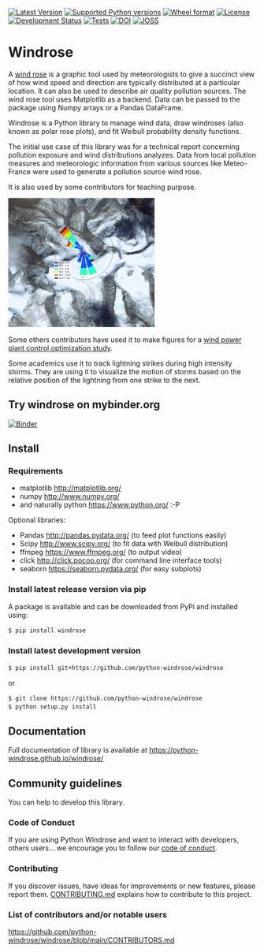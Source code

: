 [![Latest Version](https://img.shields.io/pypi/v/windrose.svg)](https://pypi.python.org/pypi/windrose/)
[![Supported Python versions](https://img.shields.io/pypi/pyversions/windrose.svg)](https://pypi.python.org/pypi/windrose/)
[![Wheel format](https://img.shields.io/pypi/wheel/windrose.svg)](https://pypi.python.org/pypi/windrose/)
[![License](https://img.shields.io/pypi/l/windrose.svg)](https://pypi.python.org/pypi/windrose/)
[![Development Status](https://img.shields.io/pypi/status/windrose.svg)](https://pypi.python.org/pypi/windrose/)
[![Tests](https://github.com/python-windrose/windrose/actions/workflows/tests.yml/badge.svg)](https://github.com/python-windrose/windrose/actions/workflows/tests.yml)
[![DOI](https://zenodo.org/badge/37549137.svg)](https://zenodo.org/badge/latestdoi/37549137)
[![JOSS](https://joss.theoj.org/papers/10.21105/joss.00268/status.svg)](https://joss.theoj.org/papers/10.21105/joss.00268)

# Windrose

A [wind rose](https://en.wikipedia.org/wiki/Wind_rose) is a graphic tool used by meteorologists to give a succinct view of how wind speed and direction are typically distributed at a particular location. It can also be used to describe air quality pollution sources. The wind rose tool uses Matplotlib as a backend. Data can be passed to the package using Numpy arrays or a Pandas DataFrame.

Windrose is a Python library to manage wind data, draw windroses (also known as polar rose plots), and fit Weibull probability density functions.

The initial use case of this library was for a technical report concerning pollution exposure and wind distributions analyzes. Data from local pollution measures and meteorologic information from various sources like Meteo-France were used to generate a pollution source wind rose.

It is also used by some contributors for teaching purpose.

![Map overlay](https://raw.githubusercontent.com/python-windrose/windrose/main/paper/screenshots/overlay.png)

Some others contributors have used it to make figures for a [wind power plant control optimization study](https://www.nrel.gov/docs/fy17osti/68185.pdf).

Some academics use it to track lightning strikes during high intensity storms. They are using it to visualize the motion of storms based on the relative position of the lightning from one strike to the next.

## Try windrose on mybinder.org

[![Binder](https://mybinder.org/badge_logo.svg)](https://mybinder.org/v2/gh/python-windrose/windrose/HEAD?labpath=notebooks)

## Install

### Requirements

- matplotlib http://matplotlib.org/
- numpy http://www.numpy.org/
- and naturally python https://www.python.org/ :-P

Optional libraries:

- Pandas http://pandas.pydata.org/ (to feed plot functions easily)
- Scipy http://www.scipy.org/ (to fit data with Weibull distribution)
- ffmpeg https://www.ffmpeg.org/ (to output video)
- click http://click.pocoo.org/ (for command line interface tools)
- seaborn https://seaborn.pydata.org/ (for easy subplots)

### Install latest release version via pip

A package is available and can be downloaded from PyPi and installed using:

```bash
$ pip install windrose
```

### Install latest development version

```bash
$ pip install git+https://github.com/python-windrose/windrose
```

or

```bash
$ git clone https://github.com/python-windrose/windrose
$ python setup.py install
```

## Documentation
Full documentation of library is available at https://python-windrose.github.io/windrose/

## Community guidelines

You can help to develop this library.

### Code of Conduct

If you are using Python Windrose and want to interact with developers, others users...
we encourage you to follow our [code of conduct](https://github.com/python-windrose/windrose/blob/master/CODE_OF_CONDUCT.md).

### Contributing

If you discover issues, have ideas for improvements or new features, please report them.
[CONTRIBUTING.md](https://github.com/python-windrose/windrose/blob/master/CONTRIBUTING.md) explains
how to contribute to this project.

### List of contributors and/or notable users
https://github.com/python-windrose/windrose/blob/main/CONTRIBUTORS.md
